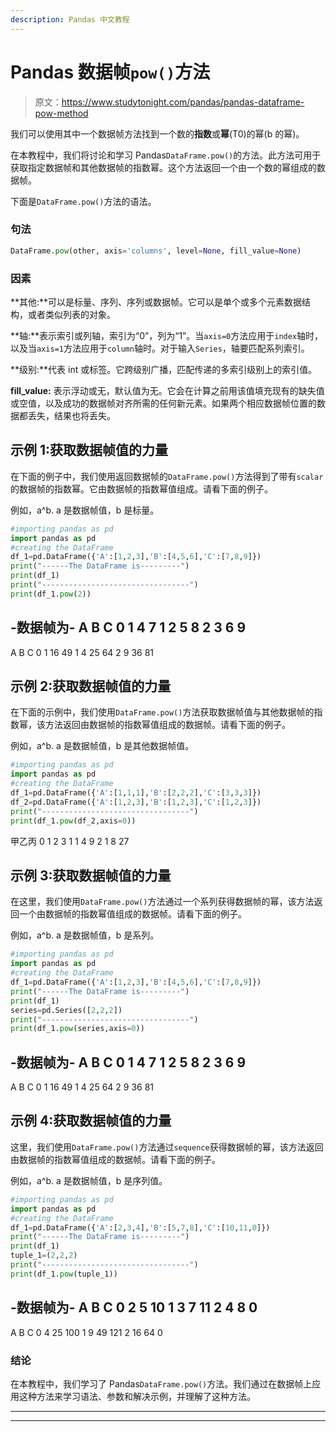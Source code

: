 ```yaml
---
description: Pandas 中文教程
---
```


# Pandas 数据帧`pow()`方法

> 原文：<https://www.studytonight.com/pandas/pandas-dataframe-pow-method>

我们可以使用其中一个数据帧方法找到一个数的**指数**或**幂**(T0)的幂(b 的幂)。

在本教程中，我们将讨论和学习 Pandas`DataFrame.pow()`的方法。此方法可用于获取指定数据帧和其他数据帧的指数幂。这个方法返回一个由一个数的幂组成的数据帧。

下面是`DataFrame.pow()`方法的语法。

### 句法

```py
DataFrame.pow(other, axis='columns', level=None, fill_value=None)
```

### 因素

**其他:**可以是标量、序列、序列或数据帧。它可以是单个或多个元素数据结构，或者类似列表的对象。

**轴:**表示索引或列轴，索引为“0”，列为“1”。当`axis=0`方法应用于`index`轴时，以及当`axis=1`方法应用于`column`轴时。对于输入`Series`，轴要匹配系列索引。

**级别:**代表 int 或标签。它跨级别广播，匹配传递的多索引级别上的索引值。

**fill_value:** 表示浮动或无，默认值为无。它会在计算之前用该值填充现有的缺失值或空值，以及成功的数据帧对齐所需的任何新元素。如果两个相应数据帧位置的数据都丢失，结果也将丢失。

## 示例 1:获取数据帧值的力量

在下面的例子中，我们使用返回数据帧的`DataFrame.pow()`方法得到了带有`scalar`的数据帧的指数幂。它由数据帧的指数幂值组成。请看下面的例子。

例如，a^b. a 是数据帧值，b 是标量。

```py
#importing pandas as pd
import pandas as pd
#creating the DataFrame
df_1=pd.DataFrame({'A':[1,2,3],'B':[4,5,6],'C':[7,8,9]})
print("------The DataFrame is---------")
print(df_1)
print("---------------------------------")
print(df_1.pow(2))
```

-数据帧为-
A B C
0 1 4 7
1 2 5 8
2 3 6 9
-
A B C
0 1 16 49
1 4 25 64
2 9 36 81

## 示例 2:获取数据帧值的力量

在下面的示例中，我们使用`DataFrame.pow()`方法获取数据帧值与其他数据帧的指数幂，该方法返回由数据帧的指数幂值组成的数据帧。请看下面的例子。

例如，a^b. a 是数据帧值，b 是其他数据帧值。

```py
#importing pandas as pd
import pandas as pd
#creating the DataFrame
df_1=pd.DataFrame({'A':[1,1,1],'B':[2,2,2],'C':[3,3,3]})
df_2=pd.DataFrame({'A':[1,2,3],'B':[1,2,3],'C':[1,2,3]})
print("---------------------------------")
print(df_1.pow(df_2,axis=0))
```

甲乙丙
0 1 2 3
1 1 4 9
2 1 8 27

## 示例 3:获取数据帧值的力量

在这里，我们使用`DataFrame.pow()`方法通过一个系列获得数据帧的幂，该方法返回一个由数据帧的指数幂值组成的数据帧。请看下面的例子。

例如，a^b. a 是数据帧值，b 是系列。

```py
#importing pandas as pd
import pandas as pd
#creating the DataFrame
df_1=pd.DataFrame({'A':[1,2,3],'B':[4,5,6],'C':[7,8,9]})
print("------The DataFrame is---------")
print(df_1)
series=pd.Series([2,2,2])
print("---------------------------------")
print(df_1.pow(series,axis=0))
```

-数据帧为-
A B C
0 1 4 7
1 2 5 8
2 3 6 9
-
A B C
0 1 16 49
1 4 25 64
2 9 36 81

## 示例 4:获取数据帧值的力量

这里，我们使用`DataFrame.pow()`方法通过`sequence`获得数据帧的幂，该方法返回由数据帧的指数幂值组成的数据帧。请看下面的例子。

例如，a^b. a 是数据帧值，b 是序列值。

```py
#importing pandas as pd
import pandas as pd
#creating the DataFrame
df_1=pd.DataFrame({'A':[2,3,4],'B':[5,7,8],'C':[10,11,0]})
print("------The DataFrame is---------")
print(df_1)
tuple_1=(2,2,2)
print("---------------------------------")
print(df_1.pow(tuple_1))
```

-数据帧为-
A B C
0 2 5 10
1 3 7 11
2 4 8 0
-
A B C
0 4 25 100
1 9 49 121
2 16 64 0

### 结论

在本教程中，我们学习了 Pandas`DataFrame.pow()`方法。我们通过在数据帧上应用这种方法来学习语法、参数和解决示例，并理解了这种方法。

* * *

* * *